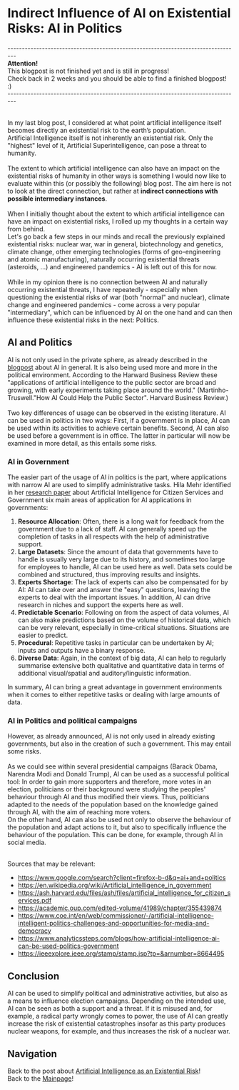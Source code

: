 # Indirect Influence of AI on Existential Risks: AI in Politics
--------------------------------------------------------------------------------- <br>
**Attention!** <br>
This blogpost is not finished yet and is still in progress! <br>
Check back in 2 weeks and you should be able to find a finished blogpost! :)<br>
--------------------------------------------------------------------------------- <br><br>

In my last blog post, I considered at what point artificial intelligence itself becomes directly an existential risk to the earth’s population. <br>
Artificial Intelligence itself is not inherently an existential risk. Only the "highest" level of it, Artificial Superintelligence, can pose a threat to humanity.
<br><br>
The extent to which artificial intelligence can also have an impact on the existential risks of humanity in other ways is something I would now like to evaluate within this (or possibly the following) blog post. The aim here is not to look at the direct connection, but rather at **indirect connections with possible intermediary instances**.
<br><br>
When I initially thought about the extent to which artificial intelligence can have an impact on existential risks, I rolled up my thoughts in a certain way from behind.<br> 
Let's go back a few steps in our minds and recall the previously explained existential risks: nuclear war, war in general, biotechnology and genetics, climate change, other emerging technologies (forms of geo-engineering and atomic manufacturing), naturally occurring existential threats (asteroids, ...) and engineered pandemics - AI is left out of this for now.
<br><br>
While in my opinion there is no connection between AI and naturally occurring existential threats, I have repeatedly - especially when questioning the existential risks of war (both "normal" and nuclear), climate change and engineered pandemics - come across a very popular "intermediary", which can be influenced by AI on the one hand and can then influence these existential risks in the next: Politics.

## AI and Politics
AI is not only used in the private sphere, as already described in the [blogpost](4_ai.md) about AI in general. It is also being used more and more in the political environment. According to the Harward Business Review these "applications of artificial intelligence to the public sector are broad and growing, with early experiments taking place around the world." (Martinho-Truswell."How AI Could Help the Public Sector". Harvard Business Review.)
<br><br>
Two key differences of usage can be observed in the existing literature. AI can be used in politics in two ways: First, if a government is in place, AI can be used within its activities to achieve certain benefits. Second, AI can also be used before a government is in office. The latter in particular will now be examined in more detail, as this entails some risks.

### AI in Government
The easier part of the usage of AI in politics is the part, where applications with narrow AI are used to simplify administrative tasks. Hila Mehr identified in her [research paper](https://ash.harvard.edu/files/ash/files/artificial_intelligence_for_citizen_services.pdf) about Artificial Intelligence for Citizen Services
and Government six main areas of application for AI applications in governments: <br>
1. **Resource Allocation**: Often, there is a long wait for feedback from the government due to a lack of staff. AI can generally speed up the completion of tasks in all respects with the help of administrative support. 
2. **Large Datasets**: Since the amount of data that governments have to handle is usually very large due to its history, and sometimes too large for employees to handle, AI can be used here as well. Data sets could be combined and structured, thus improving results and insights. 
3. **Experts Shortage**: The lack of experts can also be compensated for by AI: AI can take over and answer the "easy" questions, leaving the experts to deal with the important issues. In addition, AI can drive research in niches and support the experts here as well.
4. **Predictable Scenario**: Following on from the aspect of data volumes, AI can also make predictions based on the volume of historical data, which can be very relevant, especially in time-critical situations. Situations are easier to predict. 
5. **Procedural**: Repetitive tasks in particular can be undertaken by AI; inputs and outputs have a binary response. 
6. **Diverse Data**: Again, in the context of big data, AI can help to regularly summarise extensive both qualitative and quantitative data in terms of additional visual/spatial and auditory/linguistic information.

In summary, AI can bring a great advantage in government environments when it comes to either repetitive tasks or dealing with large amounts of data.

### AI in Politics and political campaigns
However, as already announced, AI is not only used in already existing governments, but also in the creation of such a government. This may entail some risks.
<br><br>
As we could see within several presidential campaigns (Barack Obama, Narendra Modi and Donald Trump), AI can be used as a successful political tool: In order to gain more supporters and therefore, more votes in an election, politicians or their background were studying the peoples' behaviour through AI and thus modified their views. Thus, politicians adapted to the needs of the population based on the knowledge gained through AI, with the aim of reaching more voters.<br>
On the other hand, AI can also be used not only to observe the behaviour of the population and adapt actions to it, but also to specifically influence the behaviour of the population. This can be done, for example, through AI in social media.
<br><br>

Sources that may be relevant:
- https://www.google.com/search?client=firefox-b-d&q=ai+and+politics <br>
- https://en.wikipedia.org/wiki/Artificial_intelligence_in_government <br>
- https://ash.harvard.edu/files/ash/files/artificial_intelligence_for_citizen_services.pdf <br>
- https://academic.oup.com/edited-volume/41989/chapter/355439874 <br>
- https://www.coe.int/en/web/commissioner/-/artificial-intelligence-intelligent-politics-challenges-and-opportunities-for-media-and-democracy <br>
- https://www.analyticssteps.com/blogs/how-artificial-intelligence-ai-can-be-used-politics-government <br>
- https://ieeexplore.ieee.org/stamp/stamp.jsp?tp=&arnumber=8664495 <br>

## Conclusion
AI can be used to simplify political and administrative activities, but also as a means to influence election campaigns. Depending on the intended use, AI can be seen as both a support and a threat. If it is misused and, for example, a radical party wrongly comes to power, the use of AI can greatly increase the risk of existential catastrophes insofar as this party produces nuclear weapons, for example, and thus increases the risk of a nuclear war.

## Navigation
Back to the post about [Artificial Intelligence as an Existential Risk](5_ai_as_er.md)!<br>
Back to the [Mainpage](index.md)!<br>
